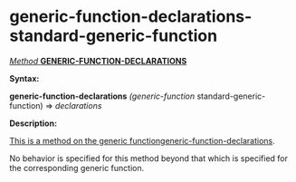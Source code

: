 generic-function-declarations-standard-generic-function
=======================================================

[*Method* **GENERIC-FUNCTION-DECLARATIONS**]()

**Syntax:**

**generic-function-declarations** *(generic-function* standard-generic-function) => *declarations*

**Description:**

[This is a method on the generic function]()[generic-function-declarations](generic-function-declarations.md).

No behavior is specified for this method beyond that which is specified for the corresponding generic function.
